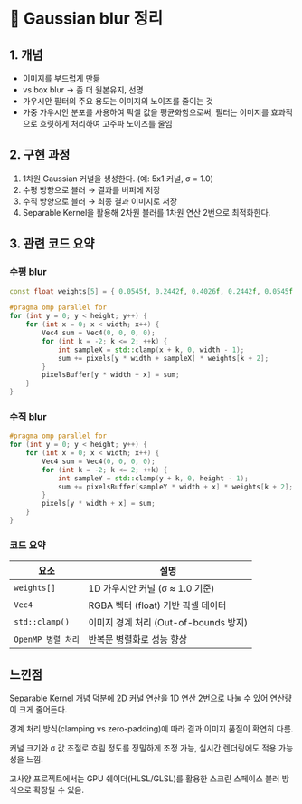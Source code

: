 # 🌟 Gaussian blur 정리

## 1. 개념
- 이미지를 부드럽게 만듦
- vs box blur -> 좀 더 원본유지, 선명
- 가우시안 필터의 주요 용도는 이미지의 노이즈를 줄이는 것
- 가중 가우시안 분포를 사용하여 픽셀 값을 평균화함으로써, 필터는 이미지를 효과적으로 흐릿하게 처리하여 고주파 노이즈를 줄임

## 2. 구현 과정
1. 1차원 Gaussian 커널을 생성한다. (예: 5x1 커널, σ = 1.0)
2. 수평 방향으로 블러 → 결과를 버퍼에 저장
3. 수직 방향으로 블러 → 최종 결과 이미지로 저장
4. Separable Kernel을 활용해 2차원 블러를 1차원 연산 2번으로 최적화한다.

## 3. 관련 코드 요약
### 수평 blur
```cpp
const float weights[5] = { 0.0545f, 0.2442f, 0.4026f, 0.2442f, 0.0545f };

#pragma omp parallel for
for (int y = 0; y < height; y++) {
    for (int x = 0; x < width; x++) {
        Vec4 sum = Vec4(0, 0, 0, 0);
        for (int k = -2; k <= 2; ++k) {
            int sampleX = std::clamp(x + k, 0, width - 1);
            sum += pixels[y * width + sampleX] * weights[k + 2];
        }
        pixelsBuffer[y * width + x] = sum;
    }
}
```
### 수직 blur
```cpp
#pragma omp parallel for
for (int y = 0; y < height; y++) {
    for (int x = 0; x < width; x++) {
        Vec4 sum = Vec4(0, 0, 0, 0);
        for (int k = -2; k <= 2; ++k) {
            int sampleY = std::clamp(y + k, 0, height - 1);
            sum += pixelsBuffer[sampleY * width + x] * weights[k + 2];
        }
        pixels[y * width + x] = sum;
    }
}
```
### 코드 요약
| 요소             | 설명                           |
| -------------- | ---------------------------- |
| `weights[]`    | 1D 가우시안 커널 (σ ≈ 1.0 기준)      |
| `Vec4`         | RGBA 벡터 (float) 기반 픽셀 데이터    |
| `std::clamp()` | 이미지 경계 처리 (Out-of-bounds 방지) |
| `OpenMP 병렬 처리` | 반복문 병렬화로 성능 향상               |


## 느낀점

Separable Kernel 개념 덕분에 2D 커널 연산을 1D 연산 2번으로 나눌 수 있어 연산량이 크게 줄어든다.

경계 처리 방식(clamping vs zero-padding)에 따라 결과 이미지 품질이 확연히 다름.

커널 크기와 σ 값 조절로 흐림 정도를 정밀하게 조정 가능, 실시간 렌더링에도 적용 가능성을 느낌.

고사양 프로젝트에서는 GPU 쉐이더(HLSL/GLSL)를 활용한 스크린 스페이스 블러 방식으로 확장될 수 있음.


